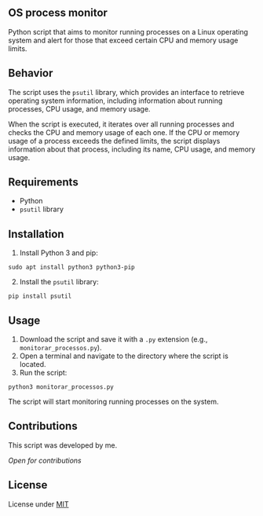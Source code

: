 ## OS process monitor

Python script that aims to monitor running processes on a Linux operating system and alert for those that exceed certain CPU and memory usage limits.

## Behavior 

The script uses the `psutil` library, which provides an interface to retrieve operating system information, including information about running processes, CPU usage, and memory usage.

When the script is executed, it iterates over all running processes and checks the CPU and memory usage of each one. If the CPU or memory usage of a process exceeds the defined limits, the script displays information about that process, including its name, CPU usage, and memory usage.

## Requirements

- Python
- `psutil` library

## Installation

1. Install Python 3 and pip:

```
sudo apt install python3 python3-pip
```

2. Install the `psutil` library:

```
pip install psutil
```

## Usage

1. Download the script and save it with a `.py` extension (e.g., `monitorar_processos.py`).
2. Open a terminal and navigate to the directory where the script is located.
3. Run the script:

```
python3 monitorar_processos.py
```

The script will start monitoring running processes on the system.

## Contributions

This script was developed by me.

*Open for contributions*

## License 

License under [MIT](https://opensource.org/license/mit)
